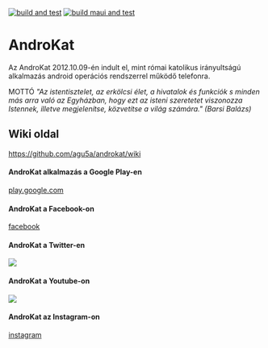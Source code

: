 [![build and test](https://github.com/agu5a/androkat/actions/workflows/dotnet.yml/badge.svg)](https://github.com/agu5a/androkat/actions/workflows/dotnet.yml)
[![build maui and test](https://github.com/agu5a/androkat/actions/workflows/dotnet.maui.yml/badge.svg)](https://github.com/agu5a/androkat/actions/workflows/dotnet.maui.yml)

# AndroKat

Az AndroKat 2012.10.09-én indult el, mint római katolikus irányultságú alkalmazás android operációs rendszerrel működő telefonra.

MOTTÓ
*"Az istentisztelet, az erkölcsi élet, a hivatalok és funkciók s minden más arra való az Egyházban, hogy ezt az isteni szeretetet viszonozza Istennek, illetve megjelenítse, közvetítse a világ számára." (Barsi Balázs)*

## Wiki oldal
https://github.com/agu5a/androkat/wiki

#### AndroKat alkalmazás a Google Play-en
[play.google.com](https://play.google.com/store/apps/details?id=hu.AndroKat)

#### AndroKat a Facebook-on
[facebook](https://www.facebook.com/androkat)

#### AndroKat a Twitter-en
[![](https://img.shields.io/twitter/follow/AndroKat?style=social)](https://twitter.com/AndroKat)

#### AndroKat a Youtube-on
[![](https://img.shields.io/youtube/channel/views/UCF3mEbdkhZwjQE8reJHm4sg?style=social)](https://www.youtube.com/@androkat3634)

#### AndroKat az Instagram-on
[instagram](https://www.instagram.com/androkat_app)
